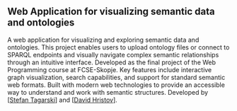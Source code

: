 <h2>Web Application for visualizing semantic data and ontologies </h2>

A web application for visualizing and exploring semantic
data and ontologies. This project enables users to upload ontology files or connect to SPARQL endpoints and visually navigate complex semantic relationships through an intuitive interface. Developed as the final project of the  Web Programming course at FCSE-Skopje.
Key features include interactive graph visualization, search capabilities, and support for standard semantic web formats. Built with modern web technologies to provide an accessible way to understand and work with semantic structures.
Developed by [<a href="https://www.linkedin.com/in/stefan-tagarski-942518265/">Stefan Tagarski</a>] and [<a href="https://www.linkedin.com/in/david-hristov-0985a4176/">David Hristov</a>].